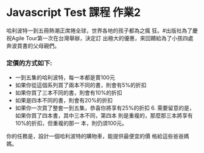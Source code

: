 # Javascript Test 課程 作業2

哈利波特一到五冊熱潮正席捲全球，世界各地的孩子都為之瘋 狂。#出版社為了慶祝Agile Tour第一次在台灣舉辦，決定訂 出極大的優惠，來回饋給為了小孩四處奔波買書的父母親們。


### 定價的方式如下:

- 一到五集的哈利波特，每一本都是賣100元
- 如果你從這個系列買了兩本不同的書，則會有5%的折扣
- 如果你買了三本不同的書，則會有10%的折扣
- 如果是四本不同的書，則會有20%的折扣
- 如果你一次買了整套一到五集，恭喜你將享有25%的折扣 6. 需要留意的是，如果你買了四本書，其中三本不同，第四本
則是重複的，那麼那三本將享有10%的折扣，但重複的那一 本，則仍須100元。


你的任務是，設計一個哈利波特的購物車，能提供最便宜的價 格給這些爸爸媽媽。
